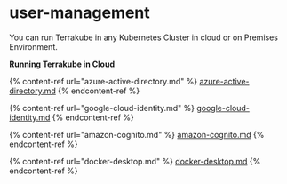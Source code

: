# user-management

You can run Terrakube in any Kubernetes Cluster in cloud or on Premises Environment.

**Running Terrakube in Cloud**

{% content-ref url="azure-active-directory.md" %}
[azure-active-directory.md](azure-active-directory.md)
{% endcontent-ref %}

{% content-ref url="google-cloud-identity.md" %}
[google-cloud-identity.md](google-cloud-identity.md)
{% endcontent-ref %}

{% content-ref url="amazon-cognito.md" %}
[amazon-cognito.md](amazon-cognito.md)
{% endcontent-ref %}

{% content-ref url="docker-desktop.md" %}
[docker-desktop.md](docker-desktop.md)
{% endcontent-ref %}
